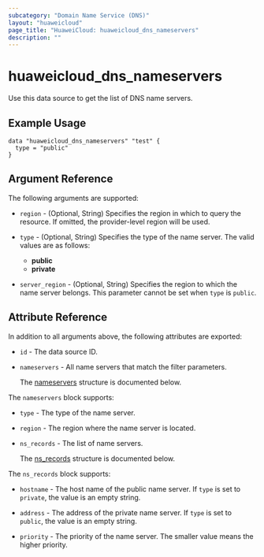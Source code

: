 ```yaml
---
subcategory: "Domain Name Service (DNS)"
layout: "huaweicloud"
page_title: "HuaweiCloud: huaweicloud_dns_nameservers"
description: ""
---
```


# huaweicloud_dns_nameservers

Use this data source to get the list of DNS name servers.

## Example Usage

```hcl
data "huaweicloud_dns_nameservers" "test" {
  type = "public"
}
```

## Argument Reference

The following arguments are supported:

* `region` - (Optional, String) Specifies the region in which to query the resource.
  If omitted, the provider-level region will be used.

* `type` - (Optional, String) Specifies the type of the name server.
  The valid values are as follows:
   + **public**
   + **private**

* `server_region` - (Optional, String) Specifies the region to which the name server belongs.
  This parameter cannot be set when `type` is `public`.

## Attribute Reference

In addition to all arguments above, the following attributes are exported:

* `id` - The data source ID.

* `nameservers` - All name servers that match the filter parameters.

  The [nameservers](#nameservers_struct) structure is documented below.

<a name="nameservers_struct"></a>
The `nameservers` block supports:

* `type` - The type of the name server.

* `region` - The region where the name server is located.

* `ns_records` - The list of name servers.

  The [ns_records](#nameservers_ns_records_struct) structure is documented below.

<a name="nameservers_ns_records_struct"></a>
The `ns_records` block supports:

* `hostname` - The host name of the public name server.
  If `type` is set to `private`, the value is an empty string.

* `address` - The  address of the private name server.
  If `type` is set to `public`, the value is an empty string.

* `priority` - The priority of  the name server.
  The smaller value means the higher priority.
